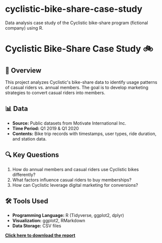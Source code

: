 # cyclistic-bike-share-case-study
Data analysis case study of the Cyclistic bike-share program (fictional company) using R.

# Cyclistic Bike-Share Case Study 🚲  

## 📌 Overview  
This project analyzes Cyclistic's bike-share data to identify usage patterns of casual riders vs. annual members. The goal is to develop marketing strategies to convert casual riders into members.  

## 📊 Data  
- **Source:** Public datasets from Motivate International Inc.  
- **Time Period:** Q1 2019 & Q1 2020  
- **Contents:** Bike trip records with timestamps, user types, ride duration, and station data.  

## 🔍 Key Questions  
1. How do annual members and casual riders use Cyclistic bikes differently?  
2. What factors influence casual riders to buy memberships?  
3. How can Cyclistic leverage digital marketing for conversions?  

## 🛠 Tools Used  
- **Programming Language:** R (Tidyverse, ggplot2, dplyr)  
- **Visualization:** ggplot2, RMarkdown  
- **Data Storage:** CSV files  

**[Click here to download the report](https://github.com/ChristianJudge/cyclistic-bike-share-case-study/raw/main/cyclistic_analysis.html)**  
